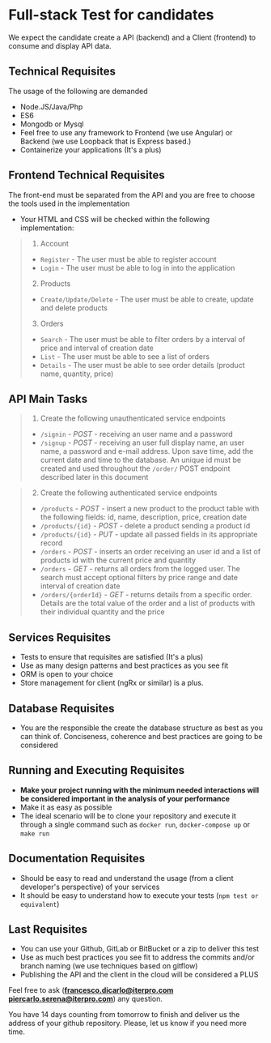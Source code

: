 # Full-stack Test for candidates

We expect the candidate create a API (backend) and a Client (frontend) to consume and display API data.

## Technical Requisites

The usage of the following are demanded
- Node.JS/Java/Php
- ES6
- Mongodb or Mysql
- Feel free to use any framework to Frontend (we use Angular) or Backend (we use Loopback that is Express based.)
- Containerize your applications (It's a plus)

## Frontend Technical Requisites
The front-end must be separated from the API and you are free to choose the tools used in the implementation

- Your HTML and CSS will be checked within the following implementation:

> 1. Account
>  * `Register` - The user must be able to register account
>  * `Login` - The user must be able to log in into the application
> 2. Products
>  * `Create/Update/Delete` - The user must be able to create, update and delete products
> 3. Orders
>  * `Search` - The user must be able to filter orders by a interval of price and interval of creation date
>  * `List` - The user must be able to see a list of orders
>  * `Details` - The user must be able to see order details (product name, quantity, price)

## API Main Tasks

> 1. Create the following unauthenticated service endpoints
>  * `/signin` - *POST* - receiving an user name and a password
>  * `/signup` - *POST* - receiving an user full display name, an user name, a password and e-mail address. Upon save time, add the current date and time to the database. An unique id must be created and used throughout the `/order/` POST endpoint described later in this document

> 2. Create the following authenticated service endpoints
>  * `/products` - *POST* - insert a new product to the product table with the following fields: id, name, description, price, creation date
>  * `/products/{id}` - *POST* - delete a product sending a product id
>  * `/products/{id}` - *PUT* - update all passed fields in its appropriate record
>  * `/orders` - *POST* - inserts an order receiving an user id and a list of products id with the current price and quantity
>  * `/orders` - *GET* - returns all orders from the logged user. The search must accept optional filters by price range and date interval of creation date
>  * `/orders/{orderId}` - *GET* - returns details from a specific order. Details are the total value of the order and a list of products with their individual quantity and the price

## Services Requisites
- Tests to ensure that requisites are satisfied (It's a plus)
- Use as many design patterns and best practices as you see fit
- ORM is open to your choice
- Store management for client (ngRx or similar) is a plus.

## Database Requisites
- You are the responsible the create the database structure as best as you can think of. Conciseness, coherence and best practices are going to be considered

## Running and Executing Requisites
- **Make your project running with the minimum needed interactions will be considered important in the analysis of your performance**
- Make it as easy as possible
- The ideal scenario will be to clone your repository and execute it through a single command such as `docker run`, `docker-compose up` or `make run`

## Documentation Requisites
- Should be easy to read and understand the usage (from a client developer's perspective) of your services
- It should be easy to understand how to execute your tests (`npm test or equivalent`)

## Last Requisites
- You can use your Github, GitLab or BitBucket or a zip to deliver this test
- Use as much best practices you see fit to address the commits and/or branch naming (we use techniques based on gitflow)
- Publishing the API and the client in the cloud will be considered a PLUS

Feel free to ask (**francesco.dicarlo@iterpro.com** **piercarlo.serena@iterpro.com**) any question.

You have 14 days counting from tomorrow to finish and deliver us the address of your github repository. Please, let us know if you need more time.
